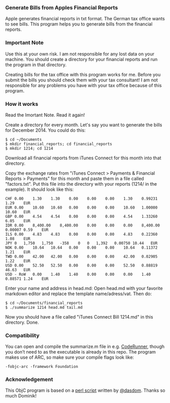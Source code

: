### Generate Bills from Apples Financial Reports
Apple generates financial reports in txt format. The German tax office wants to see bills. This program helps you to generate bills from the financial reports.

### Important Note
Use this at your own risk. I am not responsible for any lost data on your machine. You should create a directory for your financial reports and run the program in that directory.

Creating bills for the tax office with this program works for me. Before you submit the bills you should check them with your tax consultant! I am not responsible for any problems you have with your tax office because of this program.

### How it works
Read the Imortant Note. Read it again!

Create a directory for every month. Let's say you want to generate the bills for December 2014. You could do this:

```
$ cd ~/Documents
$ mkdir financial_reports; cd financial_reports
$ mkdir 1214; cd 1214
```

Download all financial reports from iTunes Connect for this month into that directory.

Copy the exchange rates from "iTunes Connect > Payments & Financial Reports > Payments" for this month and paste them in a file called "factors.txt". Put this file into the directory with your reports (1214/ in the example). It should look like this:

```
CHF	0.00	1.30	1.30	0.00	0.00	0.00	1.30	0.99231	1.29	EUR
EUR	0.00	10.60	10.60	0.00	0.00	0.00	10.60	1.00000	10.60	EUR
GBP	0.00	4.54	4.54	0.00	0.00	0.00	4.54	1.33260	6.05	EUR
IDR	0.00	8,400.00	8,400.00	0.00	0.00	0.00	8,400.00	0.00007	0.59	EUR
ILS	0.00	4.83	4.83	0.00	0.00	0.00	4.83	0.22360	1.08	EUR
JPY	0	1,750	1,750	-358	0	0	1,392	0.00750	10.44	EUR
NOK	0.00	10.64	10.64	0.00	0.00	0.00	10.64	0.11372	1.21	EUR
TWD	0.00	42.00	42.00	0.00	0.00	0.00	42.00	0.02905	1.22	EUR
USD	0.00	52.50	52.50	0.00	0.00	0.00	52.50	0.88819	46.63	EUR
USD - RoW	0.00	1.40	1.40	0.00	0.00	0.00	1.40	0.88571	1.24	EUR
```

Enter your name and address in head.md: Open head.md with your favorite markdown editor and replace the template name/adress/vat. Then do:

```
$ cd ~/Documents/financial_reports
$ ./summarize 1214 head.md tail.md
```

Now you should have a file called "iTunes Connect Bill 1214.md" in this directory. 
Done.

### Compatibility
You can open and compile the summarize.m file in e.g. [CodeRunner](https://coderunnerapp.com), though you don’t need to as the executable is already in this repo. The program makes use of ARC, so make sure your compile flags look like:
```
-fobjc-arc -framework Foundation
```

### Acknowledgement
This ObjC program is based on a [perl script](https://github.com/dasdom/CreateAppStoreBill) written by [@dasdom](https://github.com/dasdom). Thanks so much Dominik!